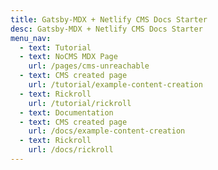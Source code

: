 ```yaml
---
title: Gatsby-MDX + Netlify CMS Docs Starter
desc: Gatsby-MDX + Netlify CMS Docs Starter
menu_nav:
  - text: Tutorial
  - text: NoCMS MDX Page
    url: /pages/cms-unreachable
  - text: CMS created page
    url: /tutorial/example-content-creation
  - text: Rickroll
    url: /tutorial/rickroll
  - text: Documentation
  - text: CMS created page
    url: /docs/example-content-creation
  - text: Rickroll
    url: /docs/rickroll
---
```

